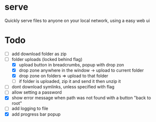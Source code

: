 # serve

Quickly serve files to anyone on your local network, using a easy web ui

# Todo

- [ ] add download folder as zip
- [ ] folder uploads (locked behind flag)
  - [X] upload button in breadcrumbs, popup with drop zon
  - [X] drop zone anywhere in the window -> upload to current folder
  - [X] drop zone on folders => upload to that folder
  - [ ] if folder is uploaded, zip it and send it then unzip it
- [ ] dont download symlinks, unless specified with flag
- [ ] allow setting a password
- [X] show error message when path was not found with a button "back to root"
- [ ] add logging to file
- [X] add progress bar popup
